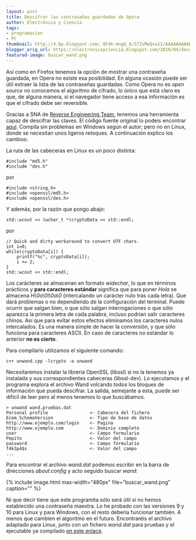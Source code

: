 ```yaml
---
layout: post
title: Descifrar las contraseñas guardadas de Opera
author: Electrónica y Ciencia
tags:
- programacion
- PC
thumbnail: http://4.bp.blogspot.com/_QF4k-mng6_A/S72vMwQxa1I/AAAAAAAAADI/X5RQfJ2b3mw/s72-c/buscar_wand.png
blogger_orig_url: https://electronicayciencia.blogspot.com/2010/04/descifrar-las-contrasenas-guardadas-de.html
featured-image: buscar_wand.png
---
```


Así como en Firefox tenemos la opción de mostrar una contraseña guardada, en Opera no existe esa posibilidad. En alguna ocasión puede ser útil extraer la lista de las contraseñas guardadas. Como Opera no es *open source* no conocemos el algoritmo de cifrado, lo único que está claro es que, de alguna manera, si el navegador tiene acceso a esa información es que el cifrado debe ser reversible.

Gracias a SNA de [Reverse Engineering Team](http://www.reteam.org/blog/archives/00000012.htm), tenemos una herramienta capaz de descifrar las claves. El código fuente original lo podeis encontrar [aqui](http://www.reteam.org/blog/archives/unwand.cpp). Compila sin problemas en Windows según el autor; pero no en Linux, donde se necesitan unos ligeros retoques. A continuación explico los cambios:

La ruta de las cabeceras en Linux es un poco distinta:

    #include "md5.h"
    #include "des.h"

por

    #include <string.h> 
    #include <openssl/md5.h> 
    #include <openssl/des.h>

Y además, por la razón que pongo abajo:

    std::wcout << (wchar_t *)cryptoData << std::endl;

por

    // Quick and dirty workaround to convert UTF chars.
    int i=0;
    while(cryptoData[i]) {
        printf("%c", cryptoData[i]);
        i += 2;
    }
    std::wcout << std::endl;

Los carácteres se almacenan en formato *widechar*, lo que en términos prácticos y **para caracteres estándar** significa que para poner *Hola* se almacena *H\0o\0l\0a\0* (intercalando un carácter nulo tras cada letra). Que dará problemas o no dependiendo de la configuración del terminal. Puede ocurrir que salgan bien, o que sólo salgan interrogaciones o que sólo aparezca la primera letra de cada palabra, incluso podrían salir caracteres chinos. Así que para evitar estos efectos eliminamos los caracteres nulos intercalados. Es una manera simple de hacer la conversión, y que sólo funciona para caracteres ASCII. En caso de caracteres no estándar lo anterior **no es cierto**.

Para compilarlo utilizamos el siguiente comando:

    c++ unwand.cpp -lcrypto -o unwand

Necesitaremos instalar la librería OpenSSL (libssl) si no la tenemos ya instalada y sus correspondientes cabeceras (libssl-dev). Lo ejecutamos y el programa explora el archivo Wand volcando todos los bloques de información que pueda descifrar. La salida, semejante a esta, puede ser difícil de leer pero al menos tenemos lo que buscábamos.

    > unwand wand.pruebas.dat
    Personal profile                <- Cabecera del fichero
    Ecom_SchemaVersion              <- Tipo de base de datos
    http://www.ejemplo.com/login    <- Pagina
    http://www.ejemplo.com          <- Dominio completo
    user                            <- Campo formulario
    Pepito                          <- Valor del campo
    password                        <- Campo formulario
    f4k3p4$s                        <- Valor del campo
    ...

Para encontrar el archivo *wand.dat* podemos escribir en la barra de direcciones *about:config* y acto seguido buscar *wand*:

{% include image.html max-width="480px" file="buscar_wand.png" caption="" %}

Ni que decir tiene que este programita sólo será útil si no hemos establecido una contraseña maestra. Lo he probado con las versiones 9 y 10 para Linux y para Windows, con el resto debería funcionar también. A menos que cambien el algoritmo en el futuro. Encontraréis el archivo adaptado para Linux, junto con un fichero *wand.dat* para pruebas y el ejecutable ya compilado [en este enlace](http://sites.google.com/site/electronicayciencia/unwand.zip).


